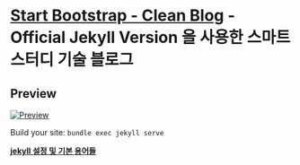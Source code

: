 # [Start Bootstrap - Clean Blog](https://startbootstrap.com/template-overviews/clean-blog/) - Official Jekyll Version 을 사용한 스마트 스터디 기술 블로그



## Preview

[![Preview](https://s3-ap-northeast-1.amazonaws.com/smartstudy.io/blog/%E1%84%89%E1%85%B3%E1%84%8F%E1%85%B3%E1%84%85%E1%85%B5%E1%86%AB%E1%84%89%E1%85%A3%E1%86%BA+2019-01-09+%E1%84%8B%E1%85%A9%E1%84%92%E1%85%AE+7.12.33.png)](http://blackrockdigital.github.io/startbootstrap-clean-blog-jekyll/)


Build your site: `bundle exec jekyll serve`

**[jekyll 설정 및 기본 용어들](https://jekyllrb-ko.github.io/docs/configuration/)**